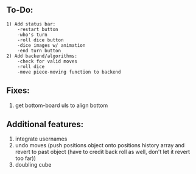 ## To-Do:
	1) Add status bar:
		-restart button
		-who's turn
		-roll dice button
		-dice images w/ animation
		-end turn button
	2) Add backend/algorithms:
		-check for valid moves
		-roll dice
		-move piece-moving function to backend

## Fixes:
1) get bottom-board uls to align bottom

## Additional features:
1) integrate usernames
2) undo moves (push positions object onto positions history array and revert to past object (have to credit back roll as well, don't let it revert too far))
3) doubling cube


